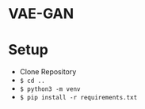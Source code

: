 # VAE-GAN

# Setup
- Clone Repository
- `$ cd ..`
- `$ python3 -m venv`
- `$ pip install -r requirements.txt`